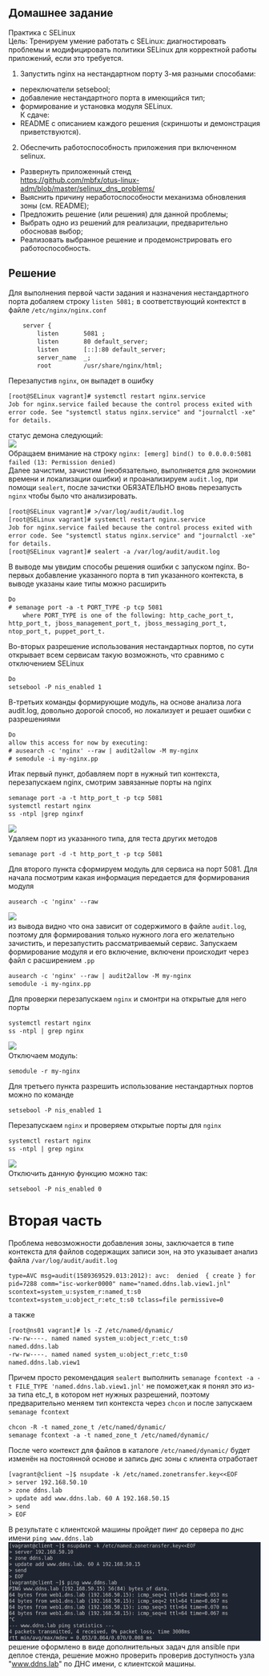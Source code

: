 ## Домашнее задание
Практика с SELinux  
Цель: Тренируем умение работать с SELinux: диагностировать проблемы и модифицировать политики SELinux для корректной работы приложений, если это требуется.  
1. Запустить nginx на нестандартном порту 3-мя разными способами:  
- переключатели setsebool;  
- добавление нестандартного порта в имеющийся тип;  
- формирование и установка модуля SELinux.  
К сдаче:  
- README с описанием каждого решения (скриншоты и демонстрация приветствуются).   
  
2. Обеспечить работоспособность приложения при включенном selinux.  
- Развернуть приложенный стенд  
https://github.com/mbfx/otus-linux-adm/blob/master/selinux_dns_problems/  
- Выяснить причину неработоспособности механизма обновления зоны (см. README);  
- Предложить решение (или решения) для данной проблемы;  
- Выбрать одно из решений для реализации, предварительно обосновав выбор;  
- Реализовать выбранное решение и продемонстрировать его работоспособность.  
  
## Решение  
Для выполнения первой части задания и назначения нестандартного порта добаляем строку `listen 5081;` в соответствующий контектст в файле `/etc/nginx/nginx.conf`      
```
    server {
        listen       5081 ;
        listen       80 default_server;
        listen       [::]:80 default_server;
        server_name  _;
        root         /usr/share/nginx/html;
```
Перезапустив `nginx`, он выпадет в ошибку    
```
[root@SELinux vagrant]# systemctl restart nginx.service
Job for nginx.service failed because the control process exited with error code. See "systemctl status nginx.service" and "journalctl -xe" for details.
```
статус демона следующий:   
![](https://github.com/dbudakov/11.SELinux/blob/master/images/1.1/status%20nginx%201.png)   
Обращаем внимание на строку `nginx: [emerg] bind() to 0.0.0.0:5081 failed (13: Permission denied)`  
Далее зачистим, зачистим (необязательно, выполняется для экономии времени и локализации ошибки) и проанализируем `audit.log`, при помощи `sealert`, после зачистки ОБЯЗАТЕЛЬНО вновь перезапусть `nginx` чтобы было что анализировать.   
```
[root@SELinux vagrant]# >/var/log/audit/audit.log
[root@SELinux vagrant]# systemctl restart nginx.service
Job for nginx.service failed because the control process exited with error code. See "systemctl status nginx.service" and "journalctl -xe" for details.
[root@SELinux vagrant]# sealert -a /var/log/audit/audit.log

```
В выводе мы увидим  способы решения ошибки с запуском nginx. Во-первых добавление указанного порта в тип указанного контекста, в выводе указаны каие типы можно расширить      
```
Do
# semanage port -a -t PORT_TYPE -p tcp 5081
    where PORT_TYPE is one of the following: http_cache_port_t, http_port_t, jboss_management_port_t, jboss_messaging_port_t, ntop_port_t, puppet_port_t.
```
Во-вторых разрешение использования нестандартных портов, по сути открывает всем сервисам такую возможноть, что сравнимо с отключением SELinux   
```
Do
setsebool -P nis_enabled 1
```
В-третьих команды формирующие модуль, на основе анализа лога audit.log, довольно дорогой способ, но локализует и решает ошибки с разрешениями  
```
Do
allow this access for now by executing:
# ausearch -c 'nginx' --raw | audit2allow -M my-nginx
# semodule -i my-nginx.pp
```

Итак первый пункт, добавляем порт в нужный тип контекста, перезапускаем nginx, смотрим завязанные порты на nginx  
```
semanage port -a -t http_port_t -p tcp 5081
systemctl restart nginx
ss -ntpl |grep nginxf
```
![](https://github.com/dbudakov/11.SELinux/blob/master/images/main/1_nginx.png)    
Удаляем порт из указанного типа, для теста других методов  
```
semanage port -d -t http_port_t -p tcp 5081
```

Для второго пункта сформируем модуль для сервиса на порт 5081. Для начала посмотрим какая информация передается для формирования модуля   
```
ausearch -c 'nginx' --raw 
```
![](https://github.com/dbudakov/11.SELinux/blob/master/images/main/1_ausearch.png)     
из вывода видно что она зависит от содержимого в файле `audit.log`, поэтому для формирования только нужного лога его желательно зачистить, и перезапустить рассматриваемый сервис. Запускаем формирование модуля и его включение, включени происходит через файл с расширением `.pp`   
```
ausearch -c 'nginx' --raw | audit2allow -M my-nginx
semodule -i my-nginx.pp
```
Для проверки перезапускаем `nginx` и смонтри на открытые для него порты    
```
systemctl restart nginx
ss -ntpl | grep nginx
```
![](https://github.com/dbudakov/11.SELinux/blob/master/images/main/nginx_2.png)    
Отключаем модуль:    
```
semodule -r my-nginx
```
Для третьего пункта разрешить использование нестандартных портов можно по команде  
```
setsebool -P nis_enabled 1
```
Перезапускаем `nginx` и проверяем открытые порты для `nginx`   
```
systemctl restart nginx
ss -ntpl | grep nginx
```
![](https://github.com/dbudakov/11.SELinux/blob/master/images/main/nginx_3.png)    
Отключить данную функцию можно так:  
```
setsebool -P nis_enabled 0
```

# Вторая часть  
Проблема невозможности добавления зоны, заключается в типе контекста для файлов содержащих записи зон, на это указывает анализ файла `/var/log/audit/audit.log`   
```
type=AVC msg=audit(1589369529.013:2012): avc:  denied  { create } for  pid=7288 comm="isc-worker0000" name="named.ddns.lab.view1.jnl" scontext=system_u:system_r:named_t:s0 tcontext=system_u:object_r:etc_t:s0 tclass=file permissive=0
```
а также  
```
[root@ns01 vagrant]# ls -Z /etc/named/dynamic/
-rw-rw----. named named system_u:object_r:etc_t:s0       named.ddns.lab
-rw-rw----. named named system_u:object_r:etc_t:s0       named.ddns.lab.view1
```
Причем просто рекомендация `sealert` выполнить `semanage fcontext -a -t FILE_TYPE 'named.ddns.lab.view1.jnl'` не поможет,как я понял это из-за типа etc_t, в котором нет нужных разрешений, поэтому предварительно меняем тип контекста через `chcon` и после запускаем `semanage fcontext`   
```
chcon -R -t named_zone_t /etc/named/dynamic/
semanage fcontext -a -t named_zone_t /etc/named/dynamic/
```
После чего контекст для файлов в каталоге `/etc/named/dynamic/` будет изменён на постоянной основе и запись днс зоны с клиента отработает  
```
[vagrant@client ~]$ nsupdate -k /etc/named.zonetransfer.key<<EOF
> server 192.168.50.10
> zone ddns.lab
> update add www.ddns.lab. 60 A 192.168.50.15
> send
> EOF
```
В результате с клиентской машины пройдет пинг до сервера по днс имени `ping www.ddns.lab`  
![](https://github.com/dbudakov/12.SELinux/blob/master/images/2/ddns.png)  
решение оформлено в виде дополнительных задач для ansible при деплое стенда, решение можно проверить проверив доступность узла "www.ddns.lab" по ДНС имени, с клиентской машины.  
